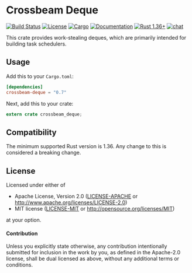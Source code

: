 # Crossbeam Deque

[![Build Status](https://travis-ci.org/crossbeam-rs/crossbeam.svg?branch=master)](
https://travis-ci.org/crossbeam-rs/crossbeam)
[![License](https://img.shields.io/badge/license-MIT%2FApache--2.0-blue.svg)](
https://github.com/crossbeam-rs/crossbeam-deque)
[![Cargo](https://img.shields.io/crates/v/crossbeam-deque.svg)](
https://crates.io/crates/crossbeam-deque)
[![Documentation](https://docs.rs/crossbeam-deque/badge.svg)](
https://docs.rs/crossbeam-deque)
[![Rust 1.36+](https://img.shields.io/badge/rust-1.36+-lightgray.svg)](
https://www.rust-lang.org)
[![chat](https://img.shields.io/discord/569610676205781012.svg?logo=discord)](https://discord.gg/BBYwKq)

This crate provides work-stealing deques, which are primarily intended for
building task schedulers.

## Usage

Add this to your `Cargo.toml`:

```toml
[dependencies]
crossbeam-deque = "0.7"
```

Next, add this to your crate:

```rust
extern crate crossbeam_deque;
```

## Compatibility

The minimum supported Rust version is 1.36. Any change to this is considered a breaking change.

## License

Licensed under either of

 * Apache License, Version 2.0 ([LICENSE-APACHE](LICENSE-APACHE) or http://www.apache.org/licenses/LICENSE-2.0)
 * MIT license ([LICENSE-MIT](LICENSE-MIT) or http://opensource.org/licenses/MIT)

at your option.

#### Contribution

Unless you explicitly state otherwise, any contribution intentionally submitted
for inclusion in the work by you, as defined in the Apache-2.0 license, shall be
dual licensed as above, without any additional terms or conditions.
